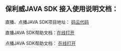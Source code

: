 
## 保利威JAVA SDK 接入使用说明文档：

 直播、点播JAVA SDK项目地址： [码云代码]( https://gitee.com/polyv_ef/polyv-java-sdk)

 直播JAVA SDK帮助文档：[在线打开]( http://polyv_ef.gitee.io/polyv-java-sdk/live/#/)

 点播JAVA SDK帮助文档： [在线打开]( http://polyv_ef.gitee.io/polyv-java-sdk/vod/#/)



 

 